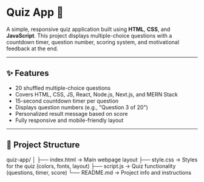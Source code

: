 # Quiz App 🧠

A simple, responsive quiz application built using **HTML**, **CSS**, and **JavaScript**. This project displays multiple-choice questions with a countdown timer, question number, scoring system, and motivational feedback at the end.

---



## ✨ Features

- 20 shuffled multiple-choice questions
- Covers HTML, CSS, JS, React, Node.js, Next.js, and MERN Stack
- 15-second countdown timer per question
- Displays question numbers (e.g., "Question 3 of 20")
- Personalized result message based on score
- Fully responsive and mobile-friendly layout

---

## 📁 Project Structure
quiz-app/
│
├── index.html     → Main webpage layout
├── style.css      → Styles for the quiz (colors, fonts, layout)
├── script.js      → Quiz functionality (questions, timer, score)
└── README.md      → Project info and instructions


